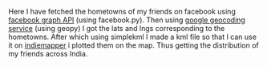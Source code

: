 Here I have fetched the hometowns of my friends on facebook using [facebook graph API][1] (using facebook.py). Then using [google geocoding service][2] (using geopy) I got the lats and lngs corresponding to the hometowns. After which using simplekml I made a kml file so that I can use it on [indiemapper][3] i plotted them on the map. Thus getting the distribution of my friends across India.

 [1]: https://developers.facebook.com/docs/graph-api/						"facebook-graph-API"
 [2]: https://developers.google.com/maps/documentation/javascript/geocoding?hl=en		"google-geocoding-service"
 [3]: http://indiemapper.com/									"indiemapper"
